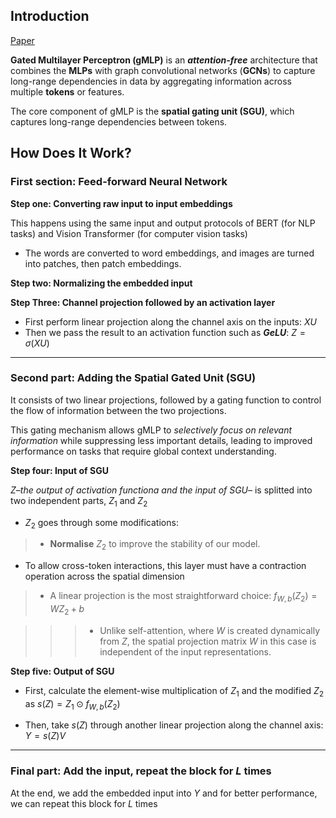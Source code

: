 ## Introduction
[Paper](https://arxiv.org/pdf/2105.08050v2.pdf)


**Gated Multilayer Perceptron (gMLP)** is an ***attention-free*** architecture that combines the  **MLPs** with graph convolutional networks (**GCNs**) to capture long-range dependencies in data by aggregating information across multiple **tokens** or features.

The core component of gMLP is the **spatial gating unit (SGU)**, which captures long-range dependencies between tokens.

## How Does It Work?
### First section: Feed-forward Neural Network

**Step one: Converting raw input to input embeddings**

This happens using the same input and output protocols of BERT (for NLP tasks) and Vision Transformer (for computer vision tasks)
* The words are converted to word embeddings, and images are turned into patches, then patch embeddings.   


**Step two: Normalizing the embedded input**

**Step Three: Channel projection followed by an activation layer**

 * First perform linear projection along the channel axis on the inputs: $XU$
 * Then we pass the result to an activation function such as ***GeLU***: $Z = σ(XU)$
-----------------------------------------------------------

### Second part: Adding the Spatial Gated Unit (SGU)

It consists of two linear projections, followed by a gating function to control the flow of information between the two projections.

This gating mechanism allows gMLP to *selectively focus on relevant information* while suppressing less important details, leading to improved performance on tasks that require global context understanding.

**Step four: Input of SGU**

$Z$–*the output of activation functiona and the input of SGU*– is splitted into two independent parts, $Z_1$ and $Z_2$

*  $Z_2$ goes through some modifications:
> * **Normalise** $Z_2$ to improve the stability of our model.

* To allow cross-token interactions, this layer must have a contraction operation across the spatial dimension
> * A linear projection is the most straightforward choice: $f_{W,b}(Z_2) = WZ_2 + b$

> > > * Unlike self-attention, where $W$  is created dynamically from $Z$,  the spatial projection matrix $W$ in this case is independent of the input representations.


**Step five: Output of SGU**

* First, calculate the element-wise multiplication of $Z_1$ and the modified $Z_2$ as $s(Z)=Z_1 \odot f_{W,b}(Z_2)$

* Then, take $s(Z)$ through another linear projection along the channel axis: $Y = s(Z)V$

-----------------------------------------------------------
### Final part: Add the input, repeat the block for $L$ times
At the end, we add the embedded input into $Y$ and for better performance, we can repeat this block for $L$ times
